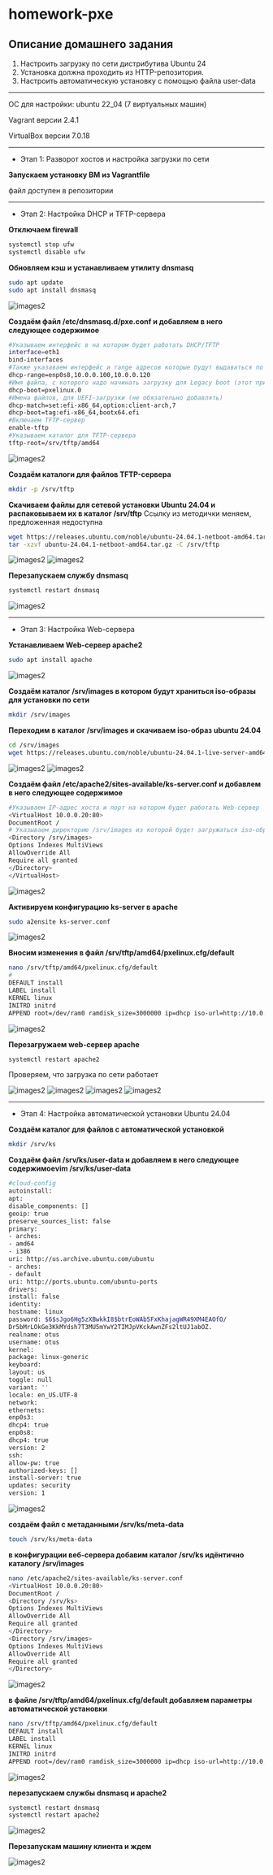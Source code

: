 # homework-pxe

Описание домашнего задания
---
1. Настроить загрузку по сети дистрибутива Ubuntu 24
2. Установка должна проходить из HTTP-репозитория.
3. Настроить автоматическую установку c помощью файла user-data


---
ОС для настройки: ubuntu 22_04 (7 виртуальных машин)

Vagrant версии 2.4.1

VirtualBox версии 7.0.18

---
- Этап 1: Разворот хостов и настройка загрузки по сети

**Запускаем установку ВМ из Vagrantfile**

файл доступен в репозитории

---
- Этап 2: Настройка DHCP и TFTP-сервера


**Отключаем firewall**

```bash
systemctl stop ufw
systemctl disable ufw
```

**Обновляем кэш и устанавливаем утилиту dnsmasq**

```bash
sudo apt update
sudo apt install dnsmasq
```

![images2](./images/pxe_1.png)


**Создаём файл /etc/dnsmasq.d/pxe.conf и добавляем в него следующее содержимое**

```bash
#Указываем интерфейс в на котором будет работать DHCP/TFTP
interface=eth1
bind-interfaces
#Также указаваем интерфейс и range адресов которые будут выдаваться по DHCP
dhcp-range=enp0s8,10.0.0.100,10.0.0.120
#Имя файла, с которого надо начинать загрузку для Legacy boot (этот пример рассматривается в методичке)
dhcp-boot=pxelinux.0
#Имена файлов, для UEFI-загрузки (не обязательно добавлять)
dhcp-match=set:efi-x86_64,option:client-arch,7
dhcp-boot=tag:efi-x86_64,bootx64.efi
#Включаем TFTP-сервер
enable-tftp
#Указываем каталог для TFTP-сервера
tftp-root=/srv/tftp/amd64
```

![images2](./images/pxe_2.png)

**Cоздаём каталоги для файлов TFTP-сервера**

```bash
mkdir -p /srv/tftp
```

**Cкачиваем файлы для сетевой установки Ubuntu 24.04 и распаковываем их в каталог /srv/tftp**
Ссылку из методички меняем, предложенная недоступна

```bash
wget https://releases.ubuntu.com/noble/ubuntu-24.04.1-netboot-amd64.tar.gz
tar -xzvf ubuntu-24.04.1-netboot-amd64.tar.gz -C /srv/tftp
```

![images2](./images/pxe_3.png)
![images2](./images/pxe_4.png)


**Перезапускаем службу dnsmasq**
```bash
systemctl restart dnsmasq
```

![images2](./images/pxe_5.png)


---
- Этап 3: Настройка Web-сервера


**Устанавливаем Web-сервер apache2**
```bash
sudo apt install apache
```

![images2](./images/pxe_6.png)


**Cоздаём каталог /srv/images в котором будут храниться iso-образы для установки по сети**
```bash
mkdir /srv/images
```


**Переходим в каталог /srv/images и скачиваем iso-образ ubuntu 24.04**
```bash
cd /srv/images
wget https://releases.ubuntu.com/noble/ubuntu-24.04.1-live-server-amd64.iso
```

![images2](./images/pxe_7.png)
![images2](./images/pxe_8.png)


**Создаём файл /etc/apache2/sites-available/ks-server.conf и добавлем в него следующее содержимое**
```bash
#Указываем IP-адрес хоста и порт на котором будет работать Web-сервер
<VirtualHost 10.0.0.20:80>
DocumentRoot /
# Указываем директорию /srv/images из которой будет загружаться iso-образ
<Directory /srv/images>
Options Indexes MultiViews
AllowOverride All
Require all granted
</Directory>
</VirtualHost>
```

![images2](./images/pxe_9.png)


**Активируем конфигурацию ks-server в apache**
```bash
sudo a2ensite ks-server.conf
```

![images2](./images/pxe_10.png)


**Вносим изменения в файл /srv/tftp/amd64/pxelinux.cfg/default**
```bash
nano /srv/tftp/amd64/pxelinux.cfg/default
#
DEFAULT install
LABEL install
KERNEL linux
INITRD initrd
APPEND root=/dev/ram0 ramdisk_size=3000000 ip=dhcp iso-url=http://10.0.0.20/srv/images/ubuntu-24.04.1-live-server-amd64.iso autoinstall
```

![images2](./images/pxe_11.png)


**Перезагружаем web-сервер apache**
```bash
systemctl restart apache2
```
Проверяем, что загрузка по сети работает

![images2](./images/pxe_12.png)
![images2](./images/pxe_13.png)
![images2](./images/pxe_14.png)
![images2](./images/pxe_15.png)


---
- Этап 4: Настройка автоматической установки Ubuntu 24.04


**Создаём каталог для файлов с автоматической установкой**
```bash
mkdir /srv/ks
```


**Создаём файл /srv/ks/user-data и добавляем в него следующее содержимоеvim /srv/ks/user-data**
```bash
#cloud-config
autoinstall:
apt:
disable_components: []
geoip: true
preserve_sources_list: false
primary:
- arches:
- amd64
- i386
uri: http://us.archive.ubuntu.com/ubuntu
- arches:
- default
uri: http://ports.ubuntu.com/ubuntu-ports
drivers:
install: false
identity:
hostname: linux
password: $6$sJgo6Hg5zXBwkkI8$btrEoWAb5FxKhajagWR49XM4EAOfO/
Dr5bMrLOkGe3KkMYdsh7T3MU5mYwY2TIMJpVKckAwnZFs2ltUJ1abOZ.
realname: otus
username: otus
kernel:
package: linux-generic
keyboard:
layout: us
toggle: null
variant: ''
locale: en_US.UTF-8
network:
ethernets:
enp0s3:
dhcp4: true
enp0s8:
dhcp4: true
version: 2
ssh:
allow-pw: true
authorized-keys: []
install-server: true
updates: security
version: 1
```

![images2](./images/pxe_16.png)



**создаём файл с метаданными /srv/ks/meta-data**
```bash
touch /srv/ks/meta-data
```


**в конфигурации веб-сервера добавим каталог /srv/ks идёнтично каталогу /srv/images**
```bash
nano /etc/apache2/sites-available/ks-server.conf
<VirtualHost 10.0.0.20:80>
DocumentRoot /
<Directory /srv/ks>
Options Indexes MultiViews
AllowOverride All
Require all granted
</Directory>
<Directory /srv/images>
Options Indexes MultiViews
AllowOverride All
Require all granted
</Directory>
```

![images2](./images/pxe_17.png)


**в файле /srv/tftp/amd64/pxelinux.cfg/default добавляем параметры автоматической установки**
```bash
nano /srv/tftp/amd64/pxelinux.cfg/default
DEFAULT install
LABEL install
KERNEL linux
INITRD initrd
APPEND root=/dev/ram0 ramdisk_size=3000000 ip=dhcp iso-url=http://10.0.0.20/srv/images/ubuntu-24.04.1-live-server-amd64.iso autoinstall ds=nocloud-net;s=http://10.0.0.20/srv/ks/
```

![images2](./images/pxe_18.png)


**перезапускаем службы dnsmasq и apache2**
```bash
systemctl restart dnsmasq
systemctl restart apache2
```

![images2](./images/pxe_19.png)


**Перезапускам машину клиента и ждем**

![images2](./images/pxe_21.png)

